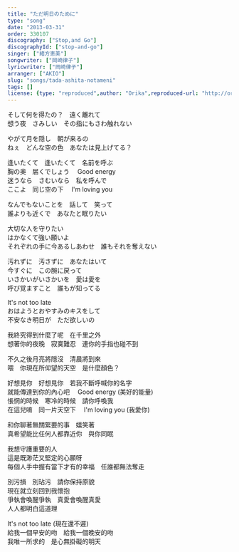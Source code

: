 ```yaml
---
title: "ただ明日のために"
type: "song"
date: "2013-03-31"
order: 330107
discography: ["Stop,and Go"]
discographyId: ["stop-and-go"]
singer: ["緒方恵美"]
songwriter: ["岡崎律子"]
lyricwriter: ["岡崎律子"]
arranger: ["AKIO"]
slug: "songs/tada-ashita-notameni"
tags: []
license: {type: "reproduced",author: "Orika",reproduced-url: "http://orikamushi.myweb.hinet.net",reproduced-website: "織歌蟲"}
---
```


そして何を得たの？　遠く離れて   
想う夜　さみしい　その指にもさわ触れない   
  
やがて月を隠し　朝が来るの   
ねぇ　どんな空の色　あなたは見上げてる？      
  
逢いたくて　逢いたくて　名前を呼ぶ   
胸の奥　届くでしょう　 Good energy   
迷うなら　さむいなら　私を呼んで   
ここよ　同じ空の下　 I'm loving you   
  
なんでもないことを　話して　笑って   
誰よりも近くで　あなたと眠りたい   
  
大切な人を守りたい   
はかなくて強い願いよ   
それぞれの手に今あるしあわせ　誰もそれを奪えない   
  
汚れずに　汚さずに　あなたはいて   
今すぐに　この腕に戻って   
いさかいがいさかいを　愛は愛を   
呼び覚ますこと　誰もが知ってる   
  
It's not too late   
おはようとおやすみのキスをして   
不安なき明日が　ただ欲しいの  
  
我終究得到什麼了呢　在千里之外  
想著你的夜晚　寂寞難忍　連你的手指也碰不到  
  
不久之後月亮將隱沒　清晨將到來  
喂　你現在所仰望的天空　是什麼顏色？     
  
好想見你　好想見你　若我不斷呼喊你的名字  
就能傳達到你的內心吧　 Good energy (美好的能量)  
悵惘的時候　寒冷的時候　請你呼喚我  
在這兒唷　同一片天空下　 I'm loving you (我愛你)  
  
和你聊著無關緊要的事　嬉笑著  
真希望能比任何人都靠近你　與你同眠  
  
我想守護重要的人  
這是既渺茫又堅定的心願呀  
每個人手中握有當下才有的幸福　任誰都無法奪走  
  
別污損　別玷污　請你保持原貌  
現在就立刻回到我懷抱  
爭執會喚醒爭執　真愛會喚醒真愛  
人人都明白這道理  
  
It's not too late (現在還不遲)  
給我一個早安的吻　給我一個晚安的吻  
我唯一所求的　是心無掛礙的明天
